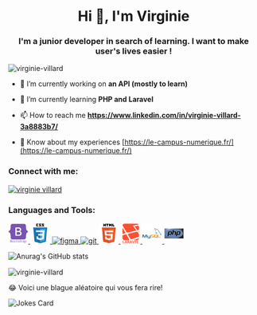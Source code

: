 <h1 align="center">Hi 👋, I'm Virginie</h1>
<h3 align="center">I'm a junior developer in search of learning. I want to make user's lives easier !</h3>

<p align="left"> <img src="https://komarev.com/ghpvc/?username=virginie-villard&label=Profile%20views&color=0e75b6&style=flat" alt="virginie-villard" /> </p>

- 🔭 I’m currently working on **an API (mostly to learn)**

- 🌱 I’m currently learning **PHP and Laravel**

- 📫 How to reach me **https://www.linkedin.com/in/virginie-villard-3a8883b7/**

- 📄 Know about my experiences [https://le-campus-numerique.fr/](https://le-campus-numerique.fr/)

<h3 align="left">Connect with me:</h3>
<p align="left">
<a href="https://linkedin.com/in/virginie villard" target="blank"><img align="center" src="https://raw.githubusercontent.com/rahuldkjain/github-profile-readme-generator/master/src/images/icons/Social/linked-in-alt.svg" alt="virginie villard" height="30" width="40" /></a>
</p>

<h3 align="left">Languages and Tools:</h3>
<p align="left"> <a href="https://getbootstrap.com" target="_blank"> <img src="https://raw.githubusercontent.com/devicons/devicon/master/icons/bootstrap/bootstrap-plain-wordmark.svg" alt="bootstrap" width="40" height="40"/> </a> <a href="https://www.w3schools.com/css/" target="_blank"> <img src="https://raw.githubusercontent.com/devicons/devicon/master/icons/css3/css3-original-wordmark.svg" alt="css3" width="40" height="40"/> </a> <a href="https://www.figma.com/" target="_blank"> <img src="https://www.vectorlogo.zone/logos/figma/figma-icon.svg" alt="figma" width="40" height="40"/> </a> <a href="https://git-scm.com/" target="_blank"> <img src="https://www.vectorlogo.zone/logos/git-scm/git-scm-icon.svg" alt="git" width="40" height="40"/> </a> <a href="https://www.w3.org/html/" target="_blank"> <img src="https://raw.githubusercontent.com/devicons/devicon/master/icons/html5/html5-original-wordmark.svg" alt="html5" width="40" height="40"/> </a> <a href="https://laravel.com/" target="_blank"> <img src="https://raw.githubusercontent.com/devicons/devicon/master/icons/laravel/laravel-plain-wordmark.svg" alt="laravel" width="40" height="40"/> </a> <a href="https://www.mysql.com/" target="_blank"> <img src="https://raw.githubusercontent.com/devicons/devicon/master/icons/mysql/mysql-original-wordmark.svg" alt="mysql" width="40" height="40"/> </a> <a href="https://www.php.net" target="_blank"> <img src="https://raw.githubusercontent.com/devicons/devicon/master/icons/php/php-original.svg" alt="php" width="40" height="40"/> </a> </p>

![Anurag's GitHub stats](https://github-readme-stats.vercel.app/api?username=anuraghazra&theme=gruvbox&show_icons=true)

<p><img align="center" src="https://github-readme-streak-stats.herokuapp.com/?user=virginie-villard&" alt="virginie-villard" /></p>

😂 Voici une blague aléatoire qui vous fera rire!

![Jokes Card](https://readme-jokes.vercel.app/api)
